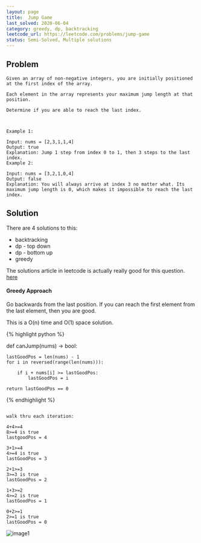 ```yaml
---
layout: page
title:  Jump Game
last_solved: 2020-06-04
category: greedy, dp, backtracking
leetcode_url: https://leetcode.com/problems/jump-game
status: Semi-Solved, Multiple solutions
---
```


Problem
-------

```
Given an array of non-negative integers, you are initially positioned at the first index of the array.

Each element in the array represents your maximum jump length at that position.

Determine if you are able to reach the last index.

 

Example 1:

Input: nums = [2,3,1,1,4]
Output: true
Explanation: Jump 1 step from index 0 to 1, then 3 steps to the last index.
Example 2:

Input: nums = [3,2,1,0,4]
Output: false
Explanation: You will always arrive at index 3 no matter what. Its maximum jump length is 0, which makes it impossible to reach the last index.

```

Solution
----------

There are 4 solutions to this:
- backtracking
- dp - top down
- dp - bottom up
- greedy


The solutions article in leetcode is actually really good for this question. [here](https://leetcode.com/problems/jump-game/solution/)

#### Greedy Approach

Go backwards from the last position. If you can reach the first element from the last element, then you are good.

This is a O(n) time and O(1) space solution.

{% highlight python %}

def canJump(nums) -> bool:
    
    lastGoodPos = len(nums) - 1
    for i in reversed(range(len(nums))):
        
        if i + nums[i] >= lastGoodPos:
            lastGoodPos = i
    
    return lastGoodPos == 0

{% endhighlight %}


```

walk thru each iteration:

4+4>=4
8>=4 is true
lastgoodPos = 4

3+1>=4
4>=4 is true
lastGoodPos = 3

2+1>=3
3>=3 is true
lastGoodPos = 2

1+3>=2
4>=2 is true
lastGoodPos = 1

0+2>=1
2>=1 is true
lastGoodPos = 0

```

![image1]()